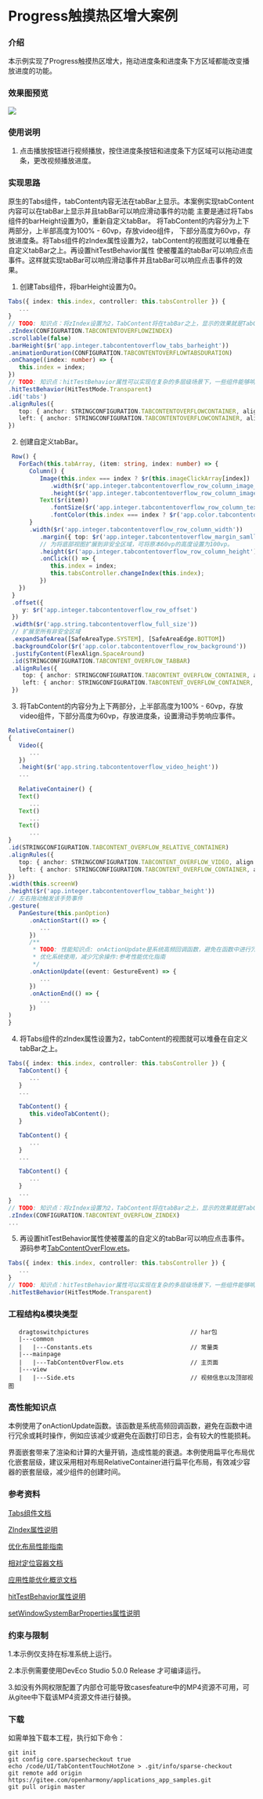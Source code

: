 # Progress触摸热区增大案例

### 介绍

本示例实现了Progress触摸热区增大，拖动进度条和进度条下方区域都能改变播放进度的功能。

### 效果图预览

![](./casesfeature/tabcontentoverflow/tabcontentoverflow.gif)

### 使用说明

1. 点击播放按钮进行视频播放，按住进度条按钮和进度条下方区域可以拖动进度条，更改视频播放进度。

### 实现思路

原生的Tabs组件，tabContent内容无法在tabBar上显示。本案例实现tabContent内容可以在tabBar上显示并且tabBar可以响应滑动事件的功能
主要是通过将Tabs组件的barHeight设置为0，重新自定义tabBar。 将TabContent的内容分为上下两部分，上半部高度为100% - 60vp，存放video组件，
下部分高度为60vp，存放进度条。将Tabs组件的zIndex属性设置为2，tabContent的视图就可以堆叠在自定义tabBar之上。再设置hitTestBehavior属性
使被覆盖的tabBar可以响应点击事件。这样就实现tabBar可以响应滑动事件并且tabBar可以响应点击事件的效果。

1. 创建Tabs组件，将barHeight设置为0。

```typescript
Tabs({ index: this.index, controller: this.tabsController }) {
   ...
}
// TODO: 知识点：将zIndex设置为2，TabContent将在tabBar之上，显示的效果就是TabContent外溢的部分在tabBar上。
.zIndex(CONFIGURATION.TABCONTENTOVERFLOWZINDEX)
.scrollable(false)
.barHeight($r('app.integer.tabcontentoverflow_tabs_barheight'))
.animationDuration(CONFIGURATION.TABCONTENTOVERFLOWTABSDURATION)
.onChange((index: number) => {
   this.index = index;
})
// TODO: 知识点：hitTestBehavior属性可以实现在复杂的多层级场景下，一些组件能够响应手势和事件，而一些组件不能响应手势和事件。HitTestMode.Transparent的效果为，自身响应触摸测试，不会阻塞兄弟节点的触摸测试。
.hitTestBehavior(HitTestMode.Transparent)
.id('tabs')
.alignRules({
   top: { anchor: STRINGCONFIGURATION.TABCONTENTOVERFLOWCONTAINER, align: VerticalAlign.Top },
   left: { anchor: STRINGCONFIGURATION.TABCONTENTOVERFLOWCONTAINER, align: HorizontalAlign.Start },
})
```
2. 创建自定义tabBar。

```typescript
 Row() {
   ForEach(this.tabArray, (item: string, index: number) => {
      Column() {
         Image(this.index === index ? $r(this.imageClickArray[index]) : $r(this.imageArray[index]))
            .width($r('app.integer.tabcontentoverflow_row_column_image_width'))
            .height($r('app.integer.tabcontentoverflow_row_column_image_height'))
         Text($r(item))
            .fontSize($r('app.integer.tabcontentoverflow_row_column_text_font_size'))
            .fontColor(this.index === index ? $r('app.color.tabcontentoverflow_click_color') : $r('app.color.tabcontentoverflow_white'))
      }
      .width($r('app.integer.tabcontentoverflow_row_column_width'))
         .margin({ top: $r('app.integer.tabcontentoverflow_margin_samll') })
         // 为将底部视图扩展到非安全区域，可将原本60vp的高度设置为100vp。
         .height($r('app.integer.tabcontentoverflow_row_column_height'))
         .onClick(() => {
            this.index = index;
            this.tabsController.changeIndex(this.index);
         })
   })
 }
 .offset({
    y: $r('app.integer.tabcontentoverflow_row_offset')
 })
 .width($r('app.string.tabcontentoverflow_full_size'))
 // 扩展至所有非安全区域
 .expandSafeArea([SafeAreaType.SYSTEM], [SafeAreaEdge.BOTTOM])
 .backgroundColor($r('app.color.tabcontentoverflow_row_background'))
 .justifyContent(FlexAlign.SpaceAround)
 .id(STRINGCONFIGURATION.TABCONTENT_OVERFLOW_TABBAR)
 .alignRules({
    top: { anchor: STRINGCONFIGURATION.TABCONTENT_OVERFLOW_CONTAINER, align: VerticalAlign.Bottom },
    left: { anchor: STRINGCONFIGURATION.TABCONTENT_OVERFLOW_CONTAINER, align: HorizontalAlign.Start },
 })
```

3. 将TabContent的内容分为上下两部分，上半部高度为100% - 60vp，存放video组件，下部分高度为60vp，存放进度条，设置滑动手势响应事件。

```typescript
RelativeContainer()
{
   Video({
      ...
   })
   .height($r('app.string.tabcontentoverflow_video_height'))
   ...
   
   RelativeContainer() {
   Text()
      ...
   Text()
      ...
   Text()
      ...
}
.id(STRINGCONFIGURATION.TABCONTENT_OVERFLOW_RELATIVE_CONTAINER)
.alignRules({
   top: { anchor: STRINGCONFIGURATION.TABCONTENT_OVERFLOW_VIDEO, align: VerticalAlign.Bottom },
   left: { anchor: STRINGCONFIGURATION.TABCONTENT_OVERFLOW_CONTAINER, align: HorizontalAlign.Start },
})
.width(this.screenW)
.height($r('app.integer.tabcontentoverflow_tabbar_height'))
// 左右拖动触发该手势事件
.gesture(
   PanGesture(this.panOption)
      .onActionStart(() => {
         ...
      })
      /**
       * TODO: 性能知识点: onActionUpdate是系统高频回调函数，避免在函数中进行冗余或耗时操作，例如应该减少或避免在函数打印日志，会有较大的性能损耗。
       * 优化系统使用，减少冗余操作:参考性能优化指南
       */
      .onActionUpdate((event: GestureEvent) => {
         ...
      })
      .onActionEnd(() => {
         ...
      })
)
}
```

4. 将Tabs组件的zIndex属性设置为2，tabContent的视图就可以堆叠在自定义tabBar之上。

```typescript
Tabs({ index: this.index, controller: this.tabsController }) {
   TabContent() {
      ...
   }
   ...

   TabContent() {
      this.videoTabContent();
   }

   TabContent() {
      ...
   }
   ...

   TabContent() {
      ...
   }
   ...
}
// TODO: 知识点：将zIndex设置为2，TabContent将在tabBar之上，显示的效果就是TabContent外溢的部分在tabBar上。
.zIndex(CONFIGURATION.TABCONTENT_OVERFLOW_ZINDEX)
...
```
5. 再设置hitTestBehavior属性使被覆盖的自定义的tabBar可以响应点击事件。
   源码参考[TabContentOverFlow.ets](./casefeature/tabcontentoverflow/src/main/ets/mainpage/TabContentOverFlow.ets)。

```typescript
Tabs({ index: this.index, controller: this.tabsController }) {
   ...
}
// TODO: 知识点：hitTestBehavior属性可以实现在复杂的多层级场景下，一些组件能够响应手势和事件，而一些组件不能响应手势和事件。HitTestMode.Transparent的效果为，自身响应触摸测试，不会阻塞兄弟节点的触摸测试。
.hitTestBehavior(HitTestMode.Transparent)
```

### 工程结构&模块类型

```
   dragtoswitchpictures                             // har包
   |---common
   |   |---Constants.ets                            // 常量类
   |---mainpage
   |   |---TabContentOverFlow.ets                   // 主页面
   |---view
   |   |---Side.ets                                 // 视频信息以及顶部视图
```

### 高性能知识点

本例使用了onActionUpdate函数。该函数是系统高频回调函数，避免在函数中进行冗余或耗时操作，例如应该减少或避免在函数打印日志，会有较大的性能损耗。

界面嵌套带来了渲染和计算的大量开销，造成性能的衰退。本例使用扁平化布局优化嵌套层级，建议采用相对布局RelativeContainer进行扁平化布局，有效减少容器的嵌套层级，减少组件的创建时间。

### 参考资料

[Tabs组件文档](https://gitee.com/openharmony/docs/blob/master/zh-cn/application-dev/reference/apis-arkui/arkui-ts/ts-container-tabs.md)

[ZIndex属性说明](https://gitee.com/openharmony/docs/blob/master/zh-cn/application-dev/reference/apis-arkui/arkui-ts/ts-universal-attributes-z-order.md)

[优化布局性能指南](https://gitee.com/openharmony/docs/blob/master/zh-cn/application-dev/performance/reduce-view-nesting-levels.md)

[相对定位容器文档](https://gitee.com/openharmony/docs/blob/master/zh-cn/application-dev/reference/apis-arkui/arkui-ts/ts-container-relativecontainer.md)

[应用性能优化概览文档](https://gitee.com/openharmony/docs/blob/master/zh-cn/application-dev/performance/performance-overview.md)

[hitTestBehavior属性说明](https://gitee.com/openharmony/docs/blob/master/zh-cn/application-dev/reference/apis-arkui/arkui-ts/ts-universal-attributes-hit-test-behavior.md)

[setWindowSystemBarProperties属性说明](https://gitee.com/openharmony/docs/blob/master/zh-cn/application-dev/reference/apis-arkui/js-apis-window.md#setwindowsystembarproperties9)

### 约束与限制

1.本示例仅支持在标准系统上运行。

2.本示例需要使用DevEco Studio 5.0.0 Release 才可编译运行。

3.如没有外网权限配置了内部仓可能导致casesfeature中的MP4资源不可用，可从gitee中下载该MP4资源文件进行替换。

### 下载

如需单独下载本工程，执行如下命令：
```
git init
git config core.sparsecheckout true
echo /code/UI/TabContentTouchHotZone > .git/info/sparse-checkout
git remote add origin https://gitee.com/openharmony/applications_app_samples.git
git pull origin master
```
